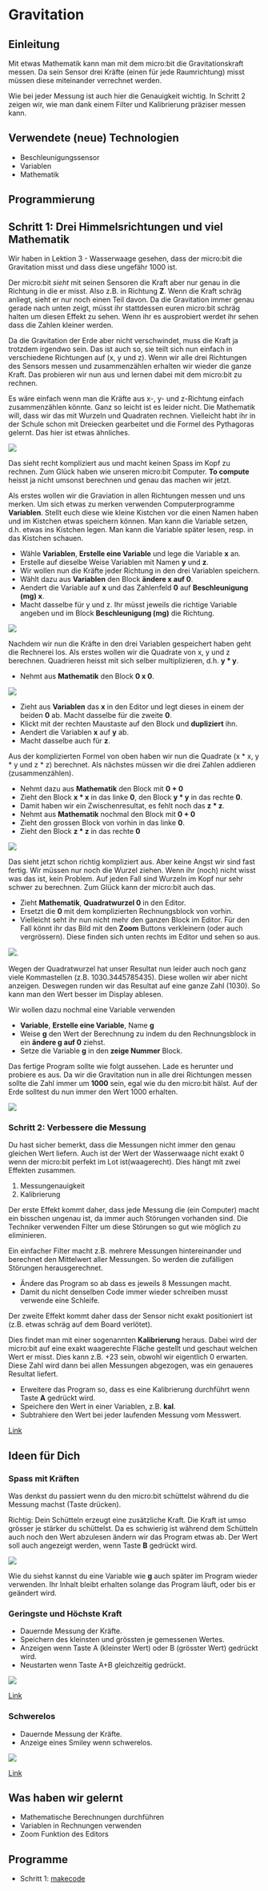 # Gravitation

## Einleitung

Mit etwas Mathematik kann man mit dem micro:bit die Gravitationskraft messen. Da sein Sensor drei Kräfte (einen für jede Raumrichtung) misst müssen diese miteinander verrechnet werden.

Wie bei jeder Messung ist auch hier die Genauigkeit wichtig. In Schritt 2 zeigen wir, wie man dank einem Filter und Kalibrierung präziser messen kann.



## Verwendete (neue) Technologien

*   Beschleunigungssensor
*   Variablen
*   Mathematik


## Programmierung

## Schritt 1: Drei Himmelsrichtungen und viel Mathematik

Wir haben in Lektion 3 - Wasserwaage gesehen, dass der micro:bit die Gravitation misst und dass diese ungefähr 1000 ist.

Der micro:bit *sieht* mit seinen Sensoren die Kraft aber nur genau in die Richtung in die er misst. Also z.B. in Richtung **Z**. Wenn die Kraft schräg anliegt, sieht er nur noch einen Teil davon. Da die Gravitation immer genau gerade nach unten zeigt, müsst ihr stattdessen euren micro:bit schräg halten um diesen Effekt zu sehen. Wenn ihr es ausprobiert werdet ihr sehen dass die Zahlen kleiner werden.  

Da die Gravitation der Erde aber nicht verschwindet, muss die Kraft ja trotzdem irgendwo sein. Das ist auch so, sie teilt sich nun einfach in verschiedene Richtungen auf (x, y und z). Wenn wir alle drei Richtungen des Sensors messen und zusammenzählen erhalten wir wieder die ganze Kraft. Das probieren wir nun aus und lernen dabei mit dem micro:bit zu rechnen.

Es wäre einfach wenn man die Kräfte aus x-, y- und z-Richtung einfach zusammenzählen könnte. Ganz so leicht ist es leider nicht. Die Mathematik will, dass wir das mit Wurzeln und Quadraten rechnen. Vielleicht habt ihr in der Schule schon mit Dreiecken gearbeitet und die Formel des Pythagoras gelernt. Das hier ist etwas ähnliches.

![](image3.png)

Das sieht recht kompliziert aus und macht keinen Spass im Kopf zu rechnen. Zum Glück haben wie unseren micro:bit Computer. **To compute** heisst ja nicht umsonst berechnen und genau das machen wir jetzt.

Als erstes wollen wir die Graviation in allen Richtungen messen und uns merken. Um sich etwas zu merken verwenden Computerprogramme **Variablen**. Stellt euch diese wie kleine Kistchen vor die einen Namen haben und im Kistchen etwas speichern können. Man kann die Variable setzen, d.h. etwas ins Kistchen legen. Man kann die Variable später lesen, resp. in das Kistchen schauen.

*   Wähle **Variablen**, **Erstelle eine Variable** und lege die Variable **x** an.
*   Erstelle auf dieselbe Weise Variablen mit Namen **y** und **z**.
*   Wir wollen nun die Kräfte jeder Richtung in den drei Variablen speichern.
*   Wählt dazu aus **Variablen** den Block **ändere x auf 0**.
*   Aendert die Variable auf **x** und das Zahlenfeld **0** auf **Beschleunigung (mg) x**.
*   Macht dasselbe für y und z. Ihr müsst jeweils die richtige Variable angeben und im Block **Beschleunigung (mg)** die Richtung.

![](image5.png)

Nachdem wir nun die Kräfte in den drei Variablen gespeichert haben geht die Rechnerei los. Als erstes wollen wir die Quadrate von x, y und z berechnen. Quadrieren heisst mit sich selber multiplizieren, d.h. **y * y**.

*   Nehmt aus **Mathematik** den Block **0 x 0**.

![](image6.png)

*   Zieht aus **Variablen** das **x** in den Editor und legt dieses in einem der beiden **0** ab. Macht dasselbe für die zweite **0**.
*   Klickt mit der rechten Maustaste auf den Block und **dupliziert** ihn.
*   Aendert die Variablen **x** auf **y** ab.
*   Macht dasselbe auch für **z**.

Aus der komplizierten Formel von oben haben wir nun die Quadrate (x * x, y * y und z * z) berechnet. Als nächstes müssen wir die drei Zahlen addieren (zusammenzählen).

*   Nehmt dazu aus **Mathematik** den Block mit **0 + 0**
*   Zieht den Block **x * x** in das linke **0**, den Block **y * y** in das rechte **0**.
*   Damit haben wir ein Zwischenresultat, es fehlt noch das **z * z**.
*   Nehmt aus **Mathematik** nochmal den Block mit **0 + 0**
*   Zieht den grossen Block von vorhin in das linke **0**.
*   Zieht den Block **z * z** in das rechte **0**

![](image7.png)

Das sieht jetzt schon richtig kompliziert aus. Aber keine Angst wir sind fast fertig. Wir müssen nur noch die Wurzel ziehen. Wenn ihr (noch) nicht wisst was das ist, kein Problem. Auf jeden Fall sind Wurzeln im Kopf nur sehr schwer zu berechnen. Zum Glück kann der micro:bit auch das.

*   Zieht **Mathematik**, **Quadratwurzel 0** in den Editor.
*   Ersetzt die **0** mit dem komplizierten Rechnungsblock von vorhin.
*   Vielleicht seht ihr nun nicht mehr den ganzen Block im Editor. Für den Fall könnt ihr das Bild mit den **Zoom** Buttons verkleinern (oder auch vergrössern). Diese finden sich unten rechts im Editor und sehen so aus.

![](image8.png).

Wegen der Quadratwurzel hat unser Resultat nun leider auch noch ganz viele Kommastellen (z.B. 1030.3445785435). Diese wollen wir aber nicht anzeigen. Deswegen runden wir das Resultat auf eine ganze Zahl (1030). So kann man den Wert besser im Display ablesen.

Wir wollen dazu nochmal eine Variable verwenden
*   **Variable**, **Erstelle eine Variable**, Name **g**
*   Weise **g** den Wert der Berechnung zu indem du den Rechnungsblock in ein **ändere g auf 0** ziehst.
*   Setze die Variable **g** in den **zeige Nummer** Block.

Das fertige Program sollte wie folgt aussehen. Lade es herunter und probiere es aus. Da wir die Gravitation nun in alle drei Richtungen messen sollte die Zahl immer um **1000** sein, egal wie du den micro:bit hälst. Auf der Erde solltest du nun immer den Wert 1000 erhalten.

![](image9.png)



### Schritt 2: Verbessere die Messung

Du hast sicher bemerkt, dass die Messungen nicht immer den genau gleichen Wert liefern. Auch ist der Wert der Wasserwaage nicht exakt 0 wenn der micro:bit perfekt im Lot ist(waagerecht). Dies hängt mit zwei Effekten zusammen.

1.  Messungenauigkeit
2.  Kalibrierung

Der erste Effekt kommt daher, dass jede Messung die (ein Computer) macht ein bisschen ungenau ist, da immer auch Störungen vorhanden sind. Die Techniker verwenden Filter um diese Störungen so gut wie möglich zu eliminieren.

Ein einfacher Filter macht z.B. mehrere Messungen hintereinander und berechnet den Mittelwert aller Messungen. So werden die zufälligen Störungen herausgerechnet.

*   Ändere das Program so ab dass es jeweils 8 Messungen macht.
*   Damit du nicht denselben Code immer wieder schreiben musst verwende eine Schleife.

Der zweite Effekt kommt daher dass der Sensor nicht exakt positioniert ist (z.B. etwas schräg auf dem Board verlötet).

Dies findet man mit einer sogenannten **Kalibrierung** heraus. Dabei wird der micro:bit auf eine exakt waagerechte Fläche gestellt und geschaut welchen Wert er misst. Dies kann z.B. +23 sein, obwohl wir eigentlich 0 erwarten. Diese Zahl wird dann bei allen Messungen  abgezogen, was ein genaueres Resultat liefert.

*   Erweitere das Program so, dass es eine Kalibrierung durchführt wenn Taste **A** gedrückt wird.
*   Speichere den Wert in einer Variablen, z.B. **kal**.
*   Subtrahiere den Wert bei jeder laufenden Messung vom Messwert.

[Link](https://makecode.microbit.org/_EaLgh4CsTY6K)



## Ideen für Dich

### Spass mit Kräften

Was denkst du passiert wenn du den micro:bit schüttelst während du die Messung machst (Taste drücken).

Richtig: Dein Schütteln erzeugt eine zusätzliche Kraft. Die Kraft ist umso grösser je stärker du schüttelst. Da es schwierig ist während dem Schütteln auch noch den Wert abzulesen ändern wir das Program etwas ab. Der Wert soll auch angezeigt werden, wenn Taste **B** gedrückt wird.

![](image10.png)

Wie du siehst kannst du eine Variable wie **g** auch später im Program wieder verwenden. Ihr Inhalt bleibt erhalten solange das Program läuft, oder bis er geändert wird.



### Geringste und Höchste Kraft

*   Dauernde Messung der Kräfte.
*   Speichern des kleinsten und grössten je gemessenen Wertes.
*   Anzeigen wenn Taste A (kleinster Wert) oder B (grösster Wert) gedrückt wird.
*   Neustarten wenn Taste A+B gleichzeitig gedrückt.

![](image11.png)

[Link](https://makecode.microbit.org/_EaLgh4CsTY6K)



### Schwerelos

*   Dauernde Messung der Kräfte.
*   Anzeige eines Smiley wenn schwerelos.

![](image12.png)

[Link](https://makecode.microbit.org/_Y3Y98Vi2pKaX)


## Was haben wir gelernt

*   Mathematische Berechnungen durchführen
*   Variablen in Rechnungen verwenden
*   Zoom Funktion des Editors


## Programme

*   Schritt 1: [makecode](https://makecode.microbit.org/_h8xEFRVbCD3W)
